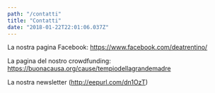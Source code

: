 ```yaml
---
path: "/contatti"
title: "Contatti"
date: "2018-01-22T22:01:06.037Z"
---
```


La nostra pagina Facebook: https://www.facebook.com/deatrentino/

La pagina del nostro crowdfunding: https://buonacausa.org/cause/tempiodellagrandemadre

La nostra newsletter (http://eepurl.com/dn1OzT)
